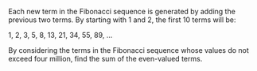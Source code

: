 Each new term in the Fibonacci sequence is generated by adding the previous two terms. 
By starting with 1 and 2, the first 10 terms will be:

1, 2, 3, 5, 8, 13, 21, 34, 55, 89, ...

By considering the terms in the Fibonacci sequence whose values do not exceed four 
million, find the sum of the even-valued terms.
